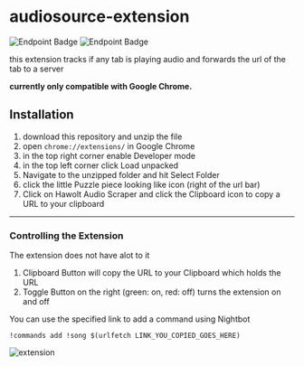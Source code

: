# audiosource-extension

![Endpoint Badge](https://img.shields.io/endpoint?url=https%3A%2F%2Faudio-extension.hawolt.com%2Fuser) ![Endpoint Badge](https://img.shields.io/endpoint?url=https%3A%2F%2Faudio-extension.hawolt.com%2Fcounter)

this extension tracks if any tab is playing audio and forwards the url of the tab to a server

**currently only compatible with Google Chrome.**

## Installation


1. download this repository and unzip the file
2. open `chrome://extensions/` in Google Chrome
3. in the top right corner enable Developer mode
4. in the top left corner click Load unpacked
4. Navigate to the unzipped folder and hit Select Folder
5. click the little Puzzle piece looking like icon (right of the url bar)
6. Click on Hawolt Audio Scraper and click the Clipboard icon to copy a URL to your clipboard

----

### Controlling the Extension

The extension does not have alot to it
1. Clipboard Button will copy the URL to your Clipboard which holds the URL
2. Toggle Button on the right (green: on, red: off) turns the extension on and off

You can use the specified link to add a command using Nightbot

`!commands add !song $(urlfetch LINK_YOU_COPIED_GOES_HERE)` 

![extension](https://i.hawolt.com/08487fa2aab7c35b20c07aeafb856969d2cb275bc449faadd4d58a2feb35ff33.png)

